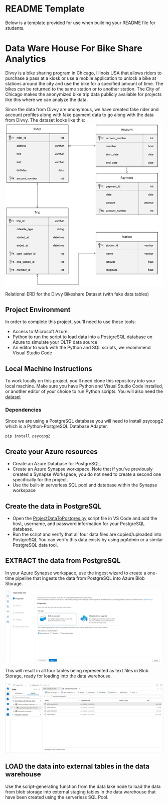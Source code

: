 # README Template

Below is a template provided for use when building your README file for students.

# Data Ware House For Bike Share Analytics

Divvy is a bike sharing program in Chicago, Illinois USA that allows riders to purchase a pass at a kiosk or use a mobile application to unlock a bike at stations around the city and use the bike for a specified amount of time. The bikes can be returned to the same station or to another station. The City of Chicago makes the anonymized bike trip data publicly available for projects like this where we can analyze the data.

Since the data from Divvy are anonymous, we have created fake rider and account profiles along with fake payment data to go along with the data from Divvy. The dataset looks like this:
![](https://github.com/PhilippeMitch/Data-Ware-House-For-Bike-Share-Analytics/blob/main/images/divvy-erd.png)

Relational ERD for the Divvy Bikeshare Dataset (with fake data tables)

## Project Environment
In order to complete this project, you'll need to use these tools:

* Access to Microsoft Azure.
* Python to run the script to load data into a PostgreSQL database on Azure to simulate your OLTP data source
* An editor to work with the Python and SQL scripts, we recommend Visual Studio Code

## Local Machine Instructions

To work locally on this project, you'll need clone this repository into your local machine.
Make sure you have Python and Visual Studio Code installed, or another editor of your choice to run Python scripts. You will also need the [dataset](https://video.udacity-data.com/topher/2022/March/622a5fc6_azure-data-warehouse-projectdatafiles/azure-data-warehouse-projectdatafiles.zip)

### Dependencies
Since we are using a PostgreSQL database you will need to install psycopg2 which is a Python-PostgreSQL Database Adapter.
```sh
pip install psycopg2
```

## Create your Azure resources
* Create an Azure Database for PostgreSQL.
* Create an Azure Synapse workspace. Note that if you've previously created a Synapse Workspace, you do not need to create a second one specifically for the project.
* Use the built-in serverless SQL pool and database within the Synapse workspace

## Create the data in PostgreSQL
* Open the [ProjectDataToPostgres.py](https://github.com/PhilippeMitch/Data-Ware-House-For-Bike-Share-Analytics/blob/main/starter/ProjectDataToPostgres.py) script file in VS Code and add the host, username, and password information for your PostgreSQL database.
* Run the script and verify that all four data files are copied/uploaded into PostgreSQL
You can verify this data exists by using pgAdmin or a similar PostgreSQL data tool.

## EXTRACT the data from PostgreSQL
In your Azure Synapse workspace, use the ingest wizard to create a one-time pipeline that ingests the data from PostgreSQL into Azure Blob Storage. 

![](https://github.com/PhilippeMitch/Data-Ware-House-For-Bike-Share-Analytics/blob/main/images/EXTRACT%20the%20data%20from%20PostgreSQL%20-1.jpg)

This will result in all four tables being represented as text files in Blob Storage, ready for loading into the data warehouse.

![](https://github.com/PhilippeMitch/Data-Ware-House-For-Bike-Share-Analytics/blob/main/images/EXTRACT%20the%20data%20from%20PostgreSQL%20-4.jpg)

## LOAD the data into external tables in the data warehouse
Use the script-generating function from the data lake node to load the data from blob storage into external staging tables in the data warehouse that have been created using the serverless SQL Pool.

![]()
